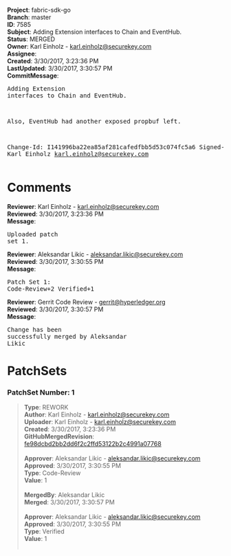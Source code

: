 <strong>Project</strong>: fabric-sdk-go<br><strong>Branch</strong>: master<br><strong>ID</strong>: 7585<br><strong>Subject</strong>: Adding Extension interfaces to Chain and EventHub.<br><strong>Status</strong>: MERGED<br><strong>Owner</strong>: Karl Einholz - karl.einholz@securekey.com<br><strong>Assignee</strong>:<br><strong>Created</strong>: 3/30/2017, 3:23:36 PM<br><strong>LastUpdated</strong>: 3/30/2017, 3:30:57 PM<br><strong>CommitMessage</strong>:<br><pre>Adding Extension interfaces to Chain and EventHub.

Also, EventHub had another exposed propbuf left.

Change-Id: I141996ba22ea85af281cafedfbb5d53c074fc5a6
Signed-off-by: Karl Einholz <karl.einholz@securekey.com>
</pre><h1>Comments</h1><strong>Reviewer</strong>: Karl Einholz - karl.einholz@securekey.com<br><strong>Reviewed</strong>: 3/30/2017, 3:23:36 PM<br><strong>Message</strong>: <pre>Uploaded patch set 1.</pre><strong>Reviewer</strong>: Aleksandar Likic - aleksandar.likic@securekey.com<br><strong>Reviewed</strong>: 3/30/2017, 3:30:55 PM<br><strong>Message</strong>: <pre>Patch Set 1: Code-Review+2 Verified+1</pre><strong>Reviewer</strong>: Gerrit Code Review - gerrit@hyperledger.org<br><strong>Reviewed</strong>: 3/30/2017, 3:30:57 PM<br><strong>Message</strong>: <pre>Change has been successfully merged by Aleksandar Likic</pre><h1>PatchSets</h1><h3>PatchSet Number: 1</h3><blockquote><strong>Type</strong>: REWORK<br><strong>Author</strong>: Karl Einholz - karl.einholz@securekey.com<br><strong>Uploader</strong>: Karl Einholz - karl.einholz@securekey.com<br><strong>Created</strong>: 3/30/2017, 3:23:36 PM<br><strong>GitHubMergedRevision</strong>: [fe98dcbd2bb2dd6f2c2ffd53122b2c4991a07768](https://github.com/hyperledger-gerrit-archive/fabric-sdk-go/commit/fe98dcbd2bb2dd6f2c2ffd53122b2c4991a07768)<br><br><strong>Approver</strong>: Aleksandar Likic - aleksandar.likic@securekey.com<br><strong>Approved</strong>: 3/30/2017, 3:30:55 PM<br><strong>Type</strong>: Code-Review<br><strong>Value</strong>: 1<br><br><strong>MergedBy</strong>: Aleksandar Likic<br><strong>Merged</strong>: 3/30/2017, 3:30:57 PM<br><br><strong>Approver</strong>: Aleksandar Likic - aleksandar.likic@securekey.com<br><strong>Approved</strong>: 3/30/2017, 3:30:55 PM<br><strong>Type</strong>: Verified<br><strong>Value</strong>: 1<br><br></blockquote>